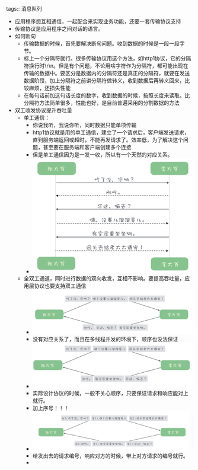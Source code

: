 tags:: 消息队列

- 应用程序想互相通信，一起配合来实现业务功能，还要一套传输协议支持
- 传输协议是应用程序之间对话的语言。
- 如何断句
	- 传输数据的时候，首先要解决断句问题。收到数据的时候是一段一段字节。
	- 标上一个分隔符就行。很多传输协议用这个方法，如http1协议，它的分隔符换行时\r\n。但是有个问题，不论用啥字符作为分隔符，都可能出现在传输的数据中。要区分是数据内的分隔符还是真正的分隔符，就要在发送数据阶段，加上分隔符之前讲分隔符做转义，收到数据后再转义回来，比较麻烦，还损失性能
	- 在每句话前加这句话长度的数字，收到数据的时候，按照长度来读取。比分隔符方法简单很多，性能也好，是目前普遍采用的分割数据的方法
- 双工收发协议提升吞吐量
	- 单工通信：
		- 你说我听，我说你听，同时数据只能单项传输
		- http1协议就是用的单工通信，建立了一个请求后，客户端发送请求，直到服务端返回或超时，不能再发请求了。效率低，为了解决这个问题，甚至要在服务端和客户端创建多个连接
		- 但是单工通信因为是一发一收，所以有一个天然的对应关系。
		- ![image.png](../assets/image_1677986335670_0.png)
	- 全双工通道，同时进行数据的双向收发，互相不影响。要提高吞吐量，应用层协议也要支持双工通信
		- ![image.png](../assets/image_1677986408735_0.png)
		- 没有对应关系了，而且在多线程并发的环境下，顺序也没法保证
		- ![image.png](../assets/image_1677986441634_0.png)
		- 实际设计协议的时候，一般不关心顺序，只要保证请求和响应能对上就行。
		- 加上序号！！！
		- ![image.png](../assets/image_1677986518536_0.png)
		- 给发出去的请求编号，响应对方的时候，带上对方请求的编号就行。
		-